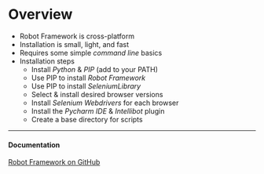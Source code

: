 # Overview
- Robot Framework is cross-platform
- Installation is small, light, and fast
- Requires some simple *command line* basics
- Installation steps
  - Install *Python* & *PIP* (add to your PATH)
  - Use PIP to install *Robot Framework*
  - Use PIP to install *SeleniumLibrary*
  - Select & install desired browser versions
  - Install *Selenium Webdrivers* for each browser
  - Install the *Pycharm IDE* & *Intellibot* plugin
  - Create a base directory for scripts
---
#### Documentation
[Robot Framework on GitHub](https://github.com/robotframework/robotframework)